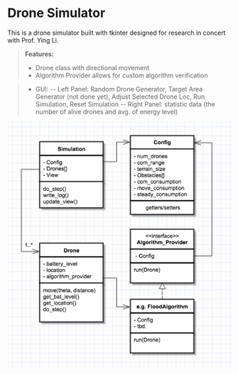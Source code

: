 Drone Simulator
===================


This is a drone simulator built with tkinter designed for research in concert with Prof. Ying Li.

> **Features:**
> - Drone class with directional movement
> - Algorithm Provider allows for custom algorithm verification

>- GUI:
>-- Left Panel: Random Drone Generator, Target Area Generator (not done yet), Adjust Selected Drone Loc, Run Simulation, Reset Simulation 
>-- Right Panel: statistic data (the number of alive drones and avg. of energy level)

![Image of UML Diagram](https://github.com/NetColby/PeriphNetSim/blob/master/design/UML_v0.1.png)
